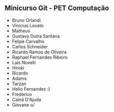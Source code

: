 Minicurso Git - PET Computação
--------------------------------

* Bruno Orlandi
* Vinicius Lovato
* Matheus 
* Gustavo Dutra Santana
* Felipe Carvalho
* Carlos Schneider
* Ricardo Ramos de Oliveira
* Raphael Fernandes Ribeiro
* Lais Novelli
* Hiroki
* Ricardo
* Adams
* Tarzan
* Helio Fernandes :)
* Frederico
* Cainã D'Ajuda
* Giovane o/
